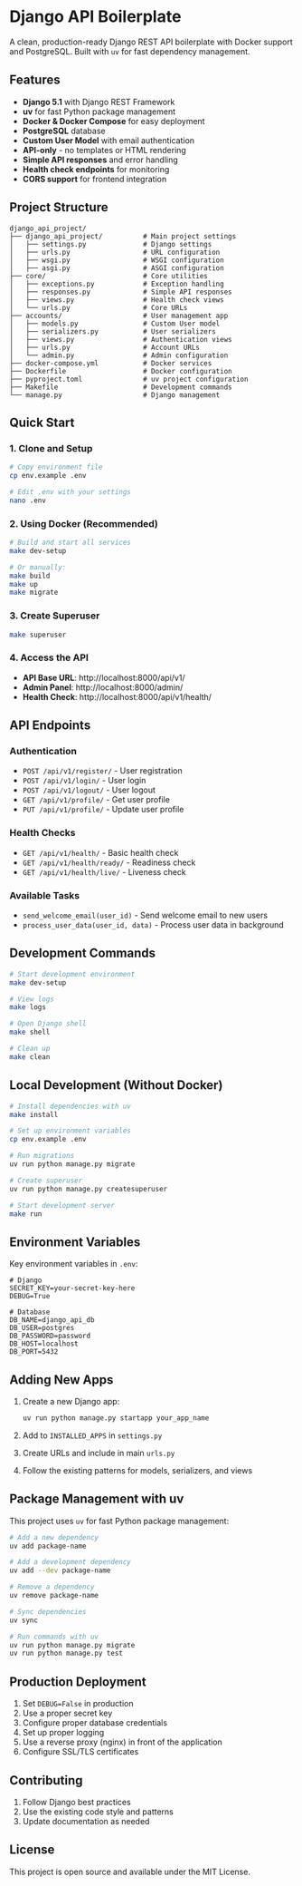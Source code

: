 # Django API Boilerplate

A clean, production-ready Django REST API boilerplate with Docker support and PostgreSQL. Built with `uv` for fast dependency management.

## Features

- **Django 5.1** with Django REST Framework
- **uv** for fast Python package management
- **Docker & Docker Compose** for easy deployment
- **PostgreSQL** database
- **Custom User Model** with email authentication
- **API-only** - no templates or HTML rendering
- **Simple API responses** and error handling
- **Health check endpoints** for monitoring
- **CORS support** for frontend integration

## Project Structure

```
django_api_project/
├── django_api_project/          # Main project settings
│   ├── settings.py              # Django settings
│   ├── urls.py                  # URL configuration
│   ├── wsgi.py                  # WSGI configuration
│   ├── asgi.py                  # ASGI configuration
├── core/                        # Core utilities
│   ├── exceptions.py            # Exception handling
│   ├── responses.py             # Simple API responses
│   ├── views.py                 # Health check views
│   └── urls.py                  # Core URLs
├── accounts/                    # User management app
│   ├── models.py                # Custom User model
│   ├── serializers.py           # User serializers
│   ├── views.py                 # Authentication views
│   ├── urls.py                  # Account URLs
│   └── admin.py                 # Admin configuration
├── docker-compose.yml           # Docker services
├── Dockerfile                   # Docker configuration
├── pyproject.toml               # uv project configuration
├── Makefile                     # Development commands
└── manage.py                    # Django management
```

## Quick Start

### 1. Clone and Setup

```bash
# Copy environment file
cp env.example .env

# Edit .env with your settings
nano .env
```

### 2. Using Docker (Recommended)

```bash
# Build and start all services
make dev-setup

# Or manually:
make build
make up
make migrate
```

### 3. Create Superuser

```bash
make superuser
```

### 4. Access the API

- **API Base URL**: http://localhost:8000/api/v1/
- **Admin Panel**: http://localhost:8000/admin/
- **Health Check**: http://localhost:8000/api/v1/health/

## API Endpoints

### Authentication
- `POST /api/v1/register/` - User registration
- `POST /api/v1/login/` - User login
- `POST /api/v1/logout/` - User logout
- `GET /api/v1/profile/` - Get user profile
- `PUT /api/v1/profile/` - Update user profile

### Health Checks
- `GET /api/v1/health/` - Basic health check
- `GET /api/v1/health/ready/` - Readiness check
- `GET /api/v1/health/live/` - Liveness check

### Available Tasks
- `send_welcome_email(user_id)` - Send welcome email to new users
- `process_user_data(user_id, data)` - Process user data in background

## Development Commands

```bash
# Start development environment
make dev-setup

# View logs
make logs

# Open Django shell
make shell

# Clean up
make clean
```

## Local Development (Without Docker)

```bash
# Install dependencies with uv
make install

# Set up environment variables
cp env.example .env

# Run migrations
uv run python manage.py migrate

# Create superuser
uv run python manage.py createsuperuser

# Start development server
make run
```

## Environment Variables

Key environment variables in `.env`:

```env
# Django
SECRET_KEY=your-secret-key-here
DEBUG=True

# Database
DB_NAME=django_api_db
DB_USER=postgres
DB_PASSWORD=password
DB_HOST=localhost
DB_PORT=5432

```

## Adding New Apps

1. Create a new Django app:
   ```bash
   uv run python manage.py startapp your_app_name
   ```

2. Add to `INSTALLED_APPS` in `settings.py`

3. Create URLs and include in main `urls.py`

4. Follow the existing patterns for models, serializers, and views

## Package Management with uv

This project uses `uv` for fast Python package management:

```bash
# Add a new dependency
uv add package-name

# Add a development dependency
uv add --dev package-name

# Remove a dependency
uv remove package-name

# Sync dependencies
uv sync

# Run commands with uv
uv run python manage.py migrate
uv run python manage.py test
```

## Production Deployment

1. Set `DEBUG=False` in production
2. Use a proper secret key
3. Configure proper database credentials
4. Set up proper logging
5. Use a reverse proxy (nginx) in front of the application
6. Configure SSL/TLS certificates

## Contributing

1. Follow Django best practices
2. Use the existing code style and patterns
3. Update documentation as needed

## License

This project is open source and available under the MIT License.
